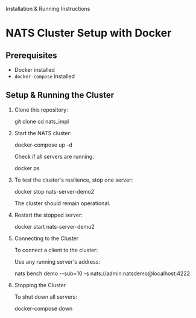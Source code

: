  Installation & Running Instructions
# NATS Cluster Setup with Docker

## Prerequisites
- Docker installed
- `docker-compose` installed

## Setup & Running the Cluster
1. Clone this repository:

   git clone <repo-url>
   cd nats_impl

2. Start the NATS cluster:

    docker-compose up -d
    
    Check if all servers are running:
    
    docker ps
    
3. To test the cluster's resilience, stop one server:
    
    docker stop nats-server-demo2
    
    The cluster should remain operational.

4. Restart the stopped server:

    docker start nats-server-demo2

5. Connecting to the Cluster

   To connect a client to the cluster:
    
   Use any running server's address:

   nats bench demo --sub=10 -s nats://admin:natsdemo@localhost:4222
    
6. Stopping the Cluster

    To shut down all servers:
    
    docker-compose down
